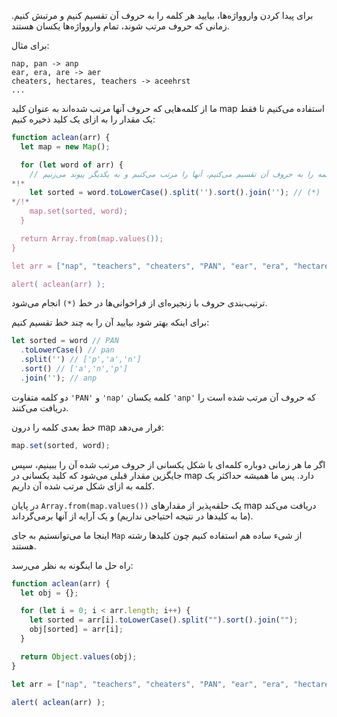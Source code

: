 برای پیدا کردن واروواژه‌ها، بیایید هر کلمه را به حروف آن تقسیم کنیم و مرتبش کنیم. زمانی که حروف مرتب شوند، تمام واروواژه‌ها یکسان هستند.

برای مثال:

```
nap, pan -> anp
ear, era, are -> aer
cheaters, hectares, teachers -> aceehrst
...
```

ما از کلمه‌هایی که حروف آنها مرتب شده‌اند به عنوان کلید map استفاده می‌کنیم تا فقط یک مقدار را به ازای یک کلید ذخیره کنیم:

```js run
function aclean(arr) {
  let map = new Map();

  for (let word of arr) {
    // کلمه را به حروف آن تقسیم می‌کنیم، آنها را مرتب می‌کنیم و به یکدیگر پیوند می‌زنیم
*!*
    let sorted = word.toLowerCase().split('').sort().join(''); // (*)
*/!*
    map.set(sorted, word);
  }

  return Array.from(map.values());
}

let arr = ["nap", "teachers", "cheaters", "PAN", "ear", "era", "hectares"];

alert( aclean(arr) );
```

ترتیب‌بندی حروف با زنجیره‌ای از فراخوانی‌ها در خط `(*)` انجام می‌شود.

برای اینکه بهتر شود بیایید آن را به چند خط تقسیم کنیم:

```js
let sorted = word // PAN
  .toLowerCase() // pan
  .split('') // ['p','a','n']
  .sort() // ['a','n','p']
  .join(''); // anp
```

دو کلمه متفاوت `'PAN'` و `'nap'` کلمه یکسان `'anp'` که حروف آن مرتب شده است را دریافت می‌کنند.

خط بعدی کلمه را درون map قرار می‌دهد:

```js
map.set(sorted, word);
```

اگر ما هر زمانی دوباره کلمه‌ای با شکل یکسانی از حروف مرتب شده آن را ببینیم، سپس جایگزین مقدار قبلی می‌شود که کلید یکسانی در map دارد. پس ما همیشه حداکثر یک کلمه به ازای شکل مرتب شده آن داریم.

در پایان `Array.from(map.values())` یک حلقه‌پذیر از مقدارهای map دریافت می‌کند (ما به کلیدها در نتیجه احتیاجی نداریم) و یک آرایه از آنها برمی‌گرداند.

اینجا ما می‌توانستیم به جای `Map` از شیء ساده هم استفاده کنیم چون کلیدها رشته هستند.

راه حل ما اینگونه به نظر می‌رسد:

```js run
function aclean(arr) {
  let obj = {};

  for (let i = 0; i < arr.length; i++) {
    let sorted = arr[i].toLowerCase().split("").sort().join("");
    obj[sorted] = arr[i];
  }

  return Object.values(obj);
}

let arr = ["nap", "teachers", "cheaters", "PAN", "ear", "era", "hectares"];

alert( aclean(arr) );
```
